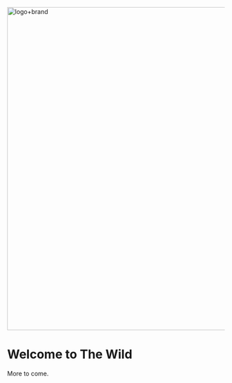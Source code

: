 <img width="1041" height="749" alt="logo+brand" src="https://github.com/user-attachments/assets/f486ad03-b11f-4b27-9156-06b104b0694b" />

# Welcome to The Wild

More to come.
